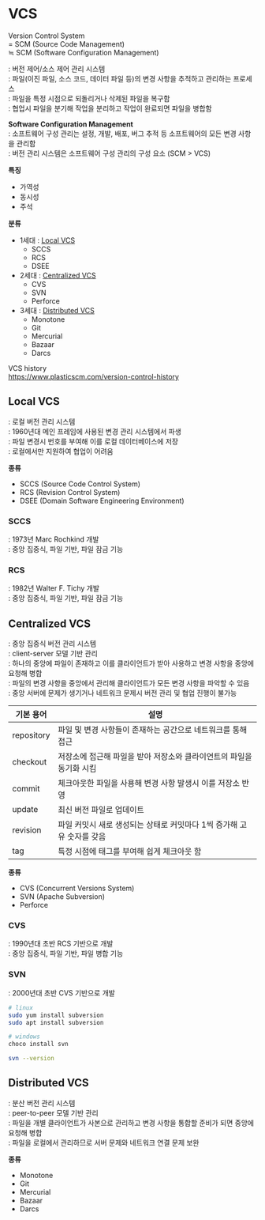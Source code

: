 # VCS
Version Control System  
= SCM (Source Code Management)  
≒ SCM (Software Configuration Management)  

: 버전 제어/소스 제어 관리 시스템  
: 파일(이진 파일, 소스 코드, 데이터 파일 등)의 변경 사항을 추적하고 관리하는 프로세스  
: 파일을 특정 시점으로 되돌리거나 삭제된 파일을 복구함  
: 협업시 파일을 분기해 작업을 분리하고 작업이 완료되면 파일을 병합함      


**Software Configuration Management**  
: 소프트웨어 구성 관리는 설정, 개발, 배포, 버그 추적 등 소프트웨어의 모든 변경 사항을 관리함  
: 버전 관리 시스템은 소프트웨어 구성 관리의 구성 요소 (SCM > VCS)    


**특징**  
- 가역성
- 동시성
- 주석


**분류**
- 1세대 : [Local VCS](#local-vcs)
  - SCCS
  - RCS
  - DSEE
- 2세대 : [Centralized VCS](#centralized-vcs)
  - CVS
  - SVN
  - Perforce
- 3세대 : [Distributed VCS](#distributed-vcs)
  - Monotone  
  - Git
  - Mercurial
  - Bazaar
  - Darcs


VCS history  
https://www.plasticscm.com/version-control-history



## Local VCS 
: 로컬 버전 관리 시스템  
: 1960년대 메인 프레임에 사용된 변경 관리 시스템에서 파생  
: 파일 변경시 번호를 부여해 이를 로컬 데이터베이스에 저장  
: 로컬에서만 지원하여 협업이 어려움  

**종류**  
- SCCS (Source Code Control System)
- RCS (Revision Control System)
- DSEE (Domain Software Engineering Environment)


### SCCS
: 1973년 Marc Rochkind 개발      
: 중앙 집중식, 파일 기반, 파일 잠금 기능  


### RCS 
: 1982년 Walter F. Tichy 개발       
: 중앙 집중식, 파일 기반, 파일 잠금 기능   



## Centralized VCS
: 중앙 집중식 버전 관리 시스템  
: client-server 모델 기반 관리  
: 하나의 중앙에 파일이 존재하고 이를 클라이언트가 받아 사용하고 변경 사항을 중앙에 요청해 병합  
: 파일의 변경 사항을 중앙에서 관리해 클라이언트가 모든 변경 사항을 파악할 수 있음  
: 중앙 서버에 문제가 생기거나 네트워크 문제시 버전 관리 및 협업 진행이 불가능  

기본 용어 | 설명
---|---
repository  | 파일 및 변경 사항들이 존재하는 공간으로 네트워크를 통해 접근  
checkout    | 저장소에 접근해 파일을 받아 저장소와 클라이언트의 파일을 동기화 시킴  
commit      | 체크아웃한 파일을 사용해 변경 사항 발생시 이를 저장소 반영  
update      | 최신 버전 파일로 업데이트
revision    | 파일 커밋시 새로 생성되는 상태로 커밋마다 1씩 증가해 고유 숫자를 갖음   
tag         | 특정 시점에 태그를 부여해 쉽게 체크아웃 함


**종류**
- CVS (Concurrent Versions System)
- SVN (Apache Subversion)
- Perforce


### CVS 
: 1990년대 초반 RCS 기반으로 개발     
: 중앙 집중식, 파일 기반, 파일 병합 기능   


### SVN 
: 2000년대 초반 CVS 기반으로 개발  

```bash
# linux  
sudo yum install subversion
sudo apt install subversion

# windows 
choco install svn

svn --version
```



## Distributed VCS  
: 분산 버전 관리 시스템      
: peer-to-peer 모델 기반 관리     
: 파일을 개별 클라이언트가 사본으로 관리하고 변경 사항을 통합할 준비가 되면 중앙에 요청해 병합      
: 파일을 로컬에서 관리하므로 서버 문제와 네트워크 연결 문제 보완   


**종류**
- Monotone  
- Git
- Mercurial
- Bazaar
- Darcs